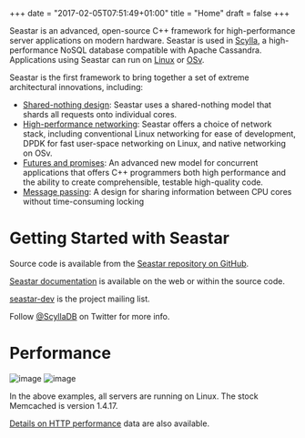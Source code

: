 +++
date = "2017-02-05T07:51:49+01:00"
title = "Home"
draft = false
+++


Seastar is an advanced, open-source C++ framework for high-performance server applications on modern hardware. Seastar is used in [Scylla](http://www.scylladb.com/), a high-performance NoSQL database compatible with Apache Cassandra. Applications using Seastar can run on [Linux](http://kernel.org/) or [OSv](http://osv.io/).

Seastar is the first framework to bring together a set of extreme architectural innovations, including:

* [Shared-nothing design](/shared-nothing): Seastar uses a shared-nothing model that shards all requests onto individual cores.
* [High-performance networking](/networking): Seastar offers a choice of network stack, including conventional Linux networking for ease of development, DPDK for fast user-space networking on Linux, and native networking on OSv.
* [Futures and promises](/futures-promises): An advanced new model for concurrent applications that offers C++ programmers both high performance and the ability to create comprehensible, testable high-quality code.
* [Message passing](/message-passing): A design for sharing information between CPU cores without time-consuming locking

# Getting Started with Seastar

Source code is available from the [Seastar repository on GitHub](https://github.com/scylladb).

[Seastar documentation](http://docs.seastar-project.org/) is available on the web or within the source code.

[seastar-dev](https://groups.google.com/forum/?hl=en#!forum-dev) is the project mailing list.

Follow [@ScyllaDB](https://twitter.com/ScyllaDB) on Twitter for more info.

# Performance
![image](/images/httpd-throughput.png)
![image](/images/memcache.png)

In the above examples, all servers are running on Linux. The stock Memcached is version 1.4.17.

[Details on HTTP performance](/http-performance/) data are also available.
